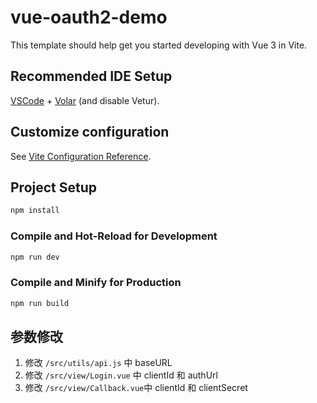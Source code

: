 # vue-oauth2-demo

This template should help get you started developing with Vue 3 in Vite.

## Recommended IDE Setup

[VSCode](https://code.visualstudio.com/) + [Volar](https://marketplace.visualstudio.com/items?itemName=Vue.volar) (and disable Vetur).

## Customize configuration

See [Vite Configuration Reference](https://vitejs.dev/config/).

## Project Setup

```sh
npm install
```

### Compile and Hot-Reload for Development

```sh
npm run dev
```

### Compile and Minify for Production

```sh
npm run build
```

## 参数修改

1. 修改 `/src/utils/api.js` 中 baseURL
2. 修改 `/src/view/Login.vue` 中 clientId 和 authUrl
3. 修改 `/src/view/Callback.vue`中 clientId 和 clientSecret
